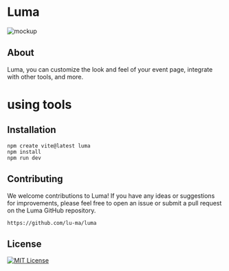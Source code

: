 # Luma

![mockup](mockup.png)

## About

Luma, you can customize the look and feel of your event page, integrate with other tools, and more.

# using tools

## Installation

```base
npm create vite@latest luma
npm install
npm run dev
```

## Contributing

We welcome contributions to Luma! If you have any ideas or suggestions for improvements, please feel free to open an issue or submit a pull request on the Luma GitHub repository.

    https://github.com/lu-ma/luma

## License

[![MIT License](https://img.shields.io/badge/License-MIT-green.svg)](https://raw.githubusercontent.com/PatellAbhishekk/luma/refs/heads/main/LICENSE)
